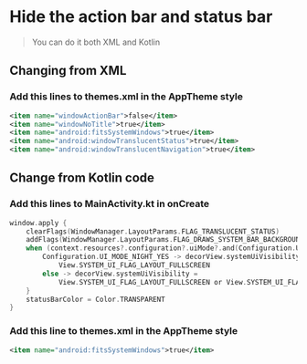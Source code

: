 # Hide the action bar and status bar
> You can do it both XML and Kotlin

## Changing from XML
### Add this lines to themes.xml in the AppTheme style
```XML
<item name="windowActionBar">false</item>
<item name="windowNoTitle">true</item>
<item name="android:fitsSystemWindows">true</item>
<item name="android:windowTranslucentStatus">true</item>
<item name="android:windowTranslucentNavigation">true</item>
```
## Change from Kotlin code
### Add this lines to MainActivity.kt in onCreate
```kotlin
window.apply {
	clearFlags(WindowManager.LayoutParams.FLAG_TRANSLUCENT_STATUS)
	addFlags(WindowManager.LayoutParams.FLAG_DRAWS_SYSTEM_BAR_BACKGROUNDS)
	when (context.resources?.configuration?.uiMode?.and(Configuration.UI_MODE_NIGHT_MASK)) {
		Configuration.UI_MODE_NIGHT_YES -> decorView.systemUiVisibility =
			View.SYSTEM_UI_FLAG_LAYOUT_FULLSCREEN
		else -> decorView.systemUiVisibility =
			View.SYSTEM_UI_FLAG_LAYOUT_FULLSCREEN or View.SYSTEM_UI_FLAG_LIGHT_STATUS_BAR
	}
	statusBarColor = Color.TRANSPARENT
}
```        
### Add this line to themes.xml in the AppTheme style
```XML
<item name="android:fitsSystemWindows">true</item>
```
